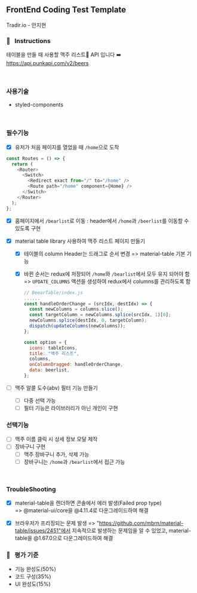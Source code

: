 ## FrontEnd Coding Test Template

Tradir.io - 안지현

### 📣 &nbsp; Instructions

테이블을 만들 때 사용할 맥주 리스트🍻 API 입니다 ➡️ &nbsp; https://api.punkapi.com/v2/beers

<br />

### 사용기술

- styled-components

<br />

### 필수기능

- [x] 유저가 처음 페이지를 열었을 때 `/home`으로 도착

```js
const Routes = () => {
  return (
    <Router>
      <Switch>
        <Redirect exact from="/" to="/home" />
        <Route path="/home" component={Home} />
      </Switch>
    </Router>
  );
};
```

- [x] 홈페이지에서 `/bearlist`로 이동
      : header에서 `/home`과 `/beerlist`를 이동할 수 있도록 구현

- [x] material table library 사용하여 맥주 리스트 페이지 만들기

  - [x] 테이블의 column Header는 드래그로 순서 변경
        => material-table 기본 기능
  - [x] 바뀐 순서는 redux에 저장되어 `/home`와 `/bearlist`에서 모두 유지 되어야 함
        => `UPDATE_COLUMNS` 액션을 생성하여 redux에서 columns를 관리하도록 함

    ```js
    // BeearTable/index.js
    ......
    const handleOrderChange = (srcIdx, destIdx) => {
      const newColumns = columns.slice();
      const targetColumn = newColumns.splice(srcIdx, 1)[0];
      newColumns.splice(destIdx, 0, targetColumn);
      dispatch(updateColumns(newColumns));
    };

    const option = {
      icons: tableIcons,
      title: "맥주 리스트",
      columns,
      onColumnDragged: handleOrderChange,
      data: beerlist,
    };

    ```

- [ ] 맥주 알콜 도수(abv) 필터 기능 만들기
  - [ ] 다중 선택 가능
  - [ ] 필터 기능은 라이브러리가 아닌 개인이 구현

### 선택기능

- [ ] 맥주 이름 클릭 시 상세 정보 모달 제작
- [ ] 장바구니 구현
  - [ ] 맥주 장바구니 추가, 삭제 가능
  - [ ] 장바구니는 `/home`과 `/bearlist`에서 접근 가능

<br />

### TroubleShooting

- [x] material-table을 렌더하면 콘솔에서 에러 발생(Failed prop type)  
       => @material-ui/core을 @4.11.4로 다운그레이드하여 해결

- [x] 브라우저가 프리징되는 문제 발생
      => "https://github.com/mbrn/material-table/issues/2451"에서 지속적으로 발생하는 문제임을 알 수 있었고, material-table을 @1.67.0으로 다운그레이드하여 해결

### 📝 &nbsp; 평가 기준

- 기능 완성도(50%)
- 코드 구성(35%)
- UI 완성도(15%)
